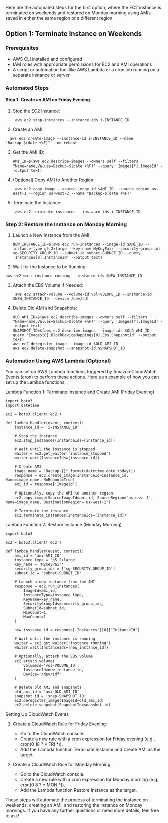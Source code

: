 Here are the automated steps for the first option, where the EC2 instance is terminated on weekends and restored on Monday morning using AMIs saved in either the same region or a different region.

## Option 1: Terminate Instance on Weekends
### Prerequisites
- AWS CLI installed and configured
- IAM roles with appropriate permissions for EC2 and AMI operations
- A script or automation tool like AWS Lambda or a cron job running on a separate instance or server
### Automated Steps
#### Step 1: Create an AMI on Friday Evening
1. Stop the EC2 Instance:
   ```
    aws ec2 stop-instances --instance-ids i-INSTANCE_ID
   ```
2. Create an AMI:
  ```
    aws ec2 create-image --instance-id i-INSTANCE_ID --name "Backup-$(date +%F)" --no-reboot
  ```
3. Get the AMI ID:
   ```
   AMI_ID=$(aws ec2 describe-images --owners self --filters "Name=name,Values=Backup-$(date +%F)" --query 'Images[*].ImageId' --output text)
   ```
4. (Optional) Copy AMI to Another Region:
   ```
    aws ec2 copy-image --source-image-id $AMI_ID --source-region us-east-1 --region us-west-2 --name "Backup-$(date +%F)"
   ```
5. Terminate the Instance:
   ```
    aws ec2 terminate-instances --instance-ids i-INSTANCE_ID
   ```

### Step 2: Restore the Instance on Monday Morning
1. Launch a New Instance from the AMI:
   ```
   NEW_INSTANCE_ID=$(aws ec2 run-instances --image-id $AMI_ID --instance-type g5.2xlarge --key-name MyKeyPair --security-group-ids sg-SECURITY_GROUP_ID --subnet-id subnet-SUBNET_ID --query 'Instances[0].InstanceId' --output text)
   ```
2. Wait for the Instance to be Running:
```
aws ec2 wait instance-running --instance-ids $NEW_INSTANCE_ID
```
3. Attach the EBS Volume if Needed:
   ```
    aws ec2 attach-volume --volume-id vol-VOLUME_ID --instance-id $NEW_INSTANCE_ID --device /dev/sdf
   ```
4. Delete Old AMI and Snapshots:

   ```
   OLD_AMI_ID=$(aws ec2 describe-images --owners self --filters "Name=name,Values=Backup-$(date +%F)" --query 'Images[*].ImageId' --output text)
   SNAPSHOT_ID=$(aws ec2 describe-images --image-ids $OLD_AMI_ID --query 'Images[0].BlockDeviceMappings[0].Ebs.SnapshotId' --output text)
   aws ec2 deregister-image --image-id $OLD_AMI_ID
   aws ec2 delete-snapshot --snapshot-id $SNAPSHOT_ID
   ```

### Automation Using AWS Lambda (Optional)
You can set up AWS Lambda functions triggered by Amazon CloudWatch Events (cron) to perform these actions. Here's an example of how you can set up the Lambda functions:

Lambda Function 1: Terminate Instance and Create AMI (Friday Evening) 
```
import boto3
import datetime

ec2 = boto3.client('ec2')

def lambda_handler(event, context):
    instance_id = 'i-INSTANCE_ID'
    
    # Stop the instance
    ec2.stop_instances(InstanceIds=[instance_id])
    
    # Wait until the instance is stopped
    waiter = ec2.get_waiter('instance_stopped')
    waiter.wait(InstanceIds=[instance_id])
    
    # Create AMI
    image_name = "Backup-{}".format(datetime.date.today())
    response = ec2.create_image(InstanceId=instance_id, Name=image_name, NoReboot=True)
    ami_id = response['ImageId']
    
    # Optionally, copy the AMI to another region
    ec2.copy_image(SourceImageId=ami_id, SourceRegion='us-east-1', Name=image_name, DestinationRegion='us-west-2')
    
    # Terminate the instance
    ec2.terminate_instances(InstanceIds=[instance_id])

```

Lambda Function 2: Restore Instance (Monday Morning)

```
import boto3

ec2 = boto3.client('ec2')

def lambda_handler(event, context):
    ami_id = 'ami-AMI_ID'
    instance_type = 'g5.2xlarge'
    key_name = 'MyKeyPair'
    security_group_ids = ['sg-SECURITY_GROUP_ID']
    subnet_id = 'subnet-SUBNET_ID'
    
    # Launch a new instance from the AMI
    response = ec2.run_instances(
        ImageId=ami_id,
        InstanceType=instance_type,
        KeyName=key_name,
        SecurityGroupIds=security_group_ids,
        SubnetId=subnet_id,
        MinCount=1,
        MaxCount=1
    )
    
    new_instance_id = response['Instances'][0]['InstanceId']
    
    # Wait until the instance is running
    waiter = ec2.get_waiter('instance_running')
    waiter.wait(InstanceIds=[new_instance_id])
    
    # Optionally, attach the EBS volume
    ec2.attach_volume(
        VolumeId='vol-VOLUME_ID',
        InstanceId=new_instance_id,
        Device='/dev/sdf'
    )
    
    # Delete old AMI and snapshots
    old_ami_id = 'ami-OLD_AMI_ID'
    snapshot_id = 'snap-SNAPSHOT_ID'
    ec2.deregister_image(ImageId=old_ami_id)
    ec2.delete_snapshot(SnapshotId=snapshot_id)

```

Setting Up CloudWatch Events
1. Create a CloudWatch Rule for Friday Evening:

    - Go to the CloudWatch console.
    - Create a new rule with a cron expression for Friday evening (e.g., cron(0 18 ? * FRI *)).
    - Add the Lambda function Terminate Instance and Create AMI as the target.
2. Create a CloudWatch Rule for Monday Morning:
    - Go to the CloudWatch console.
    - Create a new rule with a cron expression for Monday morning (e.g., cron(0 8 ? * MON *)).
    - Add the Lambda function Restore Instance as the target.
  
These steps will automate the process of terminating the instance on weekends, creating an AMI, and restoring the instance on Monday mornings. If you have any further questions or need more details, feel free to ask!
